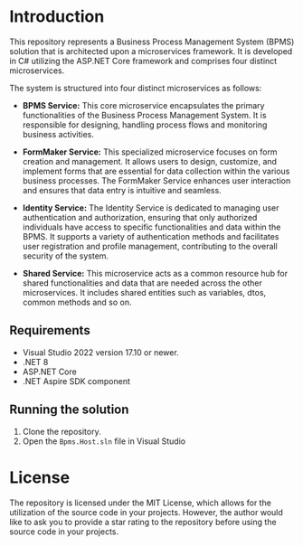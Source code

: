 # Introduction
This repository represents a Business Process Management System (BPMS) solution that is architected upon a microservices framework. It is developed in C# utilizing the ASP.NET Core framework and comprises four distinct microservices.

The system is structured into four distinct microservices as follows:

* **BPMS Service:** This core microservice encapsulates the primary functionalities of the Business Process Management System. It is responsible for designing, handling process flows and monitoring business activities.

* **FormMaker Service:** This specialized microservice focuses on form creation and management. It allows users to design, customize, and implement forms that are essential for data collection within the various business processes. The FormMaker Service enhances user interaction and ensures that data entry is intuitive and seamless.

* **Identity Service:** The Identity Service is dedicated to managing user authentication and authorization, ensuring that only authorized individuals have access to specific functionalities and data within the BPMS. It supports a variety of authentication methods and facilitates user registration and profile management, contributing to the overall security of the system.

* **Shared Service:** This microservice acts as a common resource hub for shared functionalities and data that are needed across the other microservices. It includes shared entities such as variables, dtos, common methods and so on.

## Requirements
* Visual Studio 2022 version 17.10 or newer.
* .NET 8
* ASP.NET Core
* .NET Aspire SDK component

## Running the solution
1. Clone the repository.
2. Open the `Bpms.Host.sln` file in Visual Studio

# License
The repository is licensed under the MIT License, which allows for the utilization of the source code in your projects. However, the author would like to ask you to provide a star rating to the repository before using the source code in your projects.
